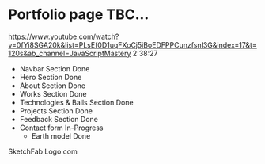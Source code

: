 # Portfolio page TBC...

https://www.youtube.com/watch?v=0fYi8SGA20k&list=PLsEf0D1uqFXoCj5iBoEDFPPCunzfsnI3G&index=17&t=120s&ab_channel=JavaScriptMastery
2:38:27

- Navbar Section Done
- Hero Section Done
- About Section Done
- Works Section Done
- Technologies & Balls Section Done
- Projects Section Done
- Feedback Section Done
- Contact form In-Progress
    - Earth model Done

SketchFab
Logo.com